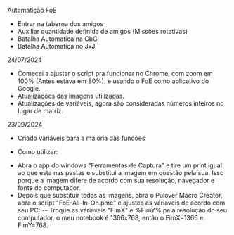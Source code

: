 Automatição FoE
* Entrar na taberna dos amigos
* Auxiliar quantidade definida de amigos (Missões rotativas)
* Batalha Automatica na CbG
* Batalha Automatica no JxJ

24/07/2024
- Comecei a ajustar o script pra funcionar no Chrome, com zoom em 100% (Antes estava em 80%), e usando o FoE como aplicativo do Google. 
- Atualizações das imagens utilizadas.
- Atualizações de variáveis, agora são consideradas números inteiros no lugar de matriz.

23/09/2024
- Criado variáveis para a maioria das funcões

* Como utilizar:
 - Abra o app do windows "Ferramentas de Captura" e tire um print igual ao que esta nas pastas e substitui a imagem em questão pela sua. Isso porque a imagem difere de acordo com sua resolução, navegador e fonte do computador.
 - Depois que substituir todas as imagens, abra o Pulover Macro Creator, abra o script "FoE-All-In-On.pmc" e ajustes as váriaveis de acordo com seu PC:
 	-- Troque as váriaveis "FimX" e %FimY% pela resolução do seu computador. o meu notebook é 1366x768, então o FimX=1366 e FimY=768.
